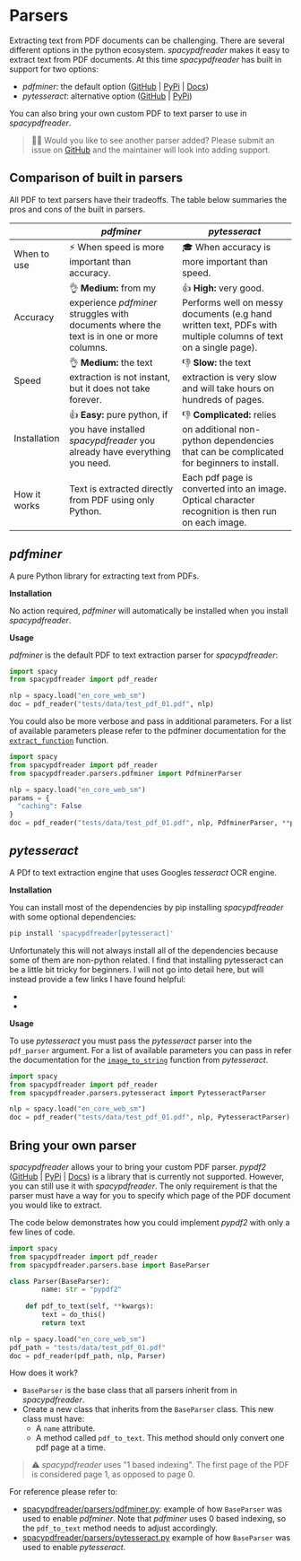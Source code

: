 # Parsers

Extracting text from PDF documents can be challenging. There are several different options in the python ecosystem. *spacypdfreader* makes it easy to extract text from PDF documents. At this time *spacypdfreader* has built in support for two options:

- *pdfminer*: the default option ([GitHub]() | [PyPi]() | [Docs](https://pdfminersix.readthedocs.io/en/latest/))
- *pytesseract*: alternative option ([GitHub](https://github.com/madmaze/pytesseract) | [PyPi]())

You can also bring your own custom PDF to text parser to use in *spacypdfreader*.

>  💁‍♂️ Would you like to see another parser added? Please submit an issue on [GitHub](https://github.com/SamEdwardes/spaCyPDFreader) and the maintainer will look into adding support.

## Comparison of built in parsers

All PDF to text parsers have their tradeoffs. The table below summaries the pros and cons of the built in parsers.

|              | *pdfminer*                                                   | *pytesseract*                                                |
| ------------ | ------------------------------------------------------------ | ------------------------------------------------------------ |
| When to use  | ⚡️ When speed is more important than accuracy.                | 🎓 When accuracy is more important than speed.                |
| Accuracy     | 👌 **Medium:** from my experience *pdfminer* struggles with documents where the text is in one or more columns. | 👍 **High:** very good. Performs well on messy documents (e.g hand written text, PDFs with multiple columns of text on a single page). |
| Speed        | 👌 **Medium:** the text extraction is not instant, but it does not take forever. | 👎 **Slow:** the text extraction is very slow and will take hours on hundreds of pages. |
| Installation | 👍 **Easy:** pure python, if you have installed *spacypdfreader* you already have everything you need. | 👎 **Complicated:** relies on additional non-python dependencies that can be complicated for beginners to install. |
| How it works | Text is extracted directly from PDF using only Python.       | Each pdf page is converted into an image. Optical character recognition is then run on each image. |

## *pdfminer*

A pure Python library for extracting text from PDFs.

**Installation** 

No action required, *pdfminer* will automatically be installed when you install *spacypdfreader*.

**Usage**

*pdfminer* is the default PDF to text extraction parser for *spacypdfreader*:

```python
import spacy
from spacypdfreader import pdf_reader

nlp = spacy.load("en_core_web_sm")
doc = pdf_reader("tests/data/test_pdf_01.pdf", nlp)
```

You could also be more verbose and pass in additional parameters. For a list of available parameters please refer to the pdfminer documentation for the [`extract_function`](https://pdfminersix.readthedocs.io/en/latest/reference/highlevel.html#extract-text) function.

```python
import spacy
from spacypdfreader import pdf_reader
from spacypdfreader.parsers.pdfminer import PdfminerParser

nlp = spacy.load("en_core_web_sm")
params = {
  "caching": False
}
doc = pdf_reader("tests/data/test_pdf_01.pdf", nlp, PdfminerParser, **params)
```

## *pytesseract*

A PDf to text extraction engine that uses Googles *tesseract* OCR engine.

**Installation**

You can install most of the dependencies by pip installing *spacypdfreader* with some optional dependencies:

```bash
pip install 'spacypdfreader[pytesseract]'
```

Unfortunately this will not always install all of the dependencies because some of them are non-python related. I find that installing pytesseract can be a little bit tricky for beginners. I will not go into detail here, but will instead provide a few links I have found helpful:

- []()
- []()

**Usage**

To use *pytesseract* you must pass the *pytesseract* parser into the `pdf_parser` argument. For a list of available parameters you can pass in refer the documentation for the [`image_to_string`](https://github.com/madmaze/pytesseract) function from *pytesseract*.

```python
import spacy
from spacypdfreader import pdf_reader
from spacypdfreader.parsers.pytesseract import PytesseractParser

nlp = spacy.load("en_core_web_sm")
doc = pdf_reader("tests/data/test_pdf_01.pdf", nlp, PytesseractParser)
```

## Bring your own parser

*spacypdfreader* allows your to bring your custom PDF parser. *pypdf2* ([GitHub]() | [PyPi]() | [Docs]()) is a library that is currently not supported. However, you can still use it with *spacypdfreader*. The only requirement is that the parser must have a way for you to specify which page of the PDF document you would like to extract.

The code below demonstrates how you could implement *pypdf2* with only a few lines of code.

```python
import spacy
from spacypdfreader import pdf_reader
from spacypdfreader.parsers.base import BaseParser

class Parser(BaseParser):
		name: str = "pypdf2"
    
    def pdf_to_text(self, **kwargs):
      	text = do_this()
        return text

nlp = spacy.load("en_core_web_sm")
pdf_path = "tests/data/test_pdf_01.pdf"
doc = pdf_reader(pdf_path, nlp, Parser)

```

How does it work?

- `BaseParser` is the base class that all parsers inherit from in *spacypdfreader*.
- Create a new class that inherits from the `BaseParser` class. This new class must have:
    - A `name` attribute.
    - A method called `pdf_to_text`. This method should only convert one pdf page at a time.

> ⚠️ *spacypdfreader* uses "1 based indexing". The first page of the PDF is considered page 1, as opposed to page 0.

For reference please refer to:

- [spacypdfreader/parsers/pdfminer.py](): example of how `BaseParser` was used to enable *pdfminer*. Note that *pdfminer* uses 0 based indexing, so the `pdf_to_text` method needs to adjust accordingly.
- [spacypdfreader/parsers/pytesseract.py]() example of how `BaseParser` was used to enable *pytesseract*.

